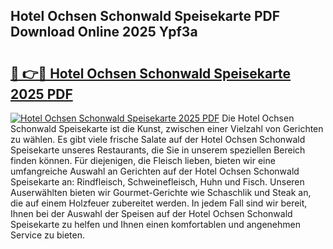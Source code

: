 ## Hotel Ochsen Schonwald Speisekarte PDF Download Online 2025 Ypf3a

# <h2><a href="http://gc7e718.nevu.top/?p=Hotel+Ochsen+Schonwald+Speisekarte">🔗 👉🔴 Hotel Ochsen Schonwald Speisekarte 2025 PDF</a></h2>

[![Hotel Ochsen Schonwald Speisekarte 2025 PDF](https://i.imgur.com/dBaPXMq.png)](http://gc7e718.nevu.top/?p=Hotel+Ochsen+Schonwald+Speisekarte)
Die Hotel Ochsen Schonwald Speisekarte ist die Kunst, zwischen einer Vielzahl von Gerichten zu wählen. Es gibt viele frische Salate auf der Hotel Ochsen Schonwald Speisekarte unseres Restaurants, die Sie in unserem speziellen Bereich finden können. Für diejenigen, die Fleisch lieben, bieten wir eine umfangreiche Auswahl an Gerichten auf der Hotel Ochsen Schonwald Speisekarte an: Rindfleisch, Schweinefleisch, Huhn und Fisch. Unseren Auserwählten bieten wir Gourmet-Gerichte wie Schaschlik und Steak an, die auf einem Holzfeuer zubereitet werden. In jedem Fall sind wir bereit, Ihnen bei der Auswahl der Speisen auf der Hotel Ochsen Schonwald Speisekarte zu helfen und Ihnen einen komfortablen und angenehmen Service zu bieten.
